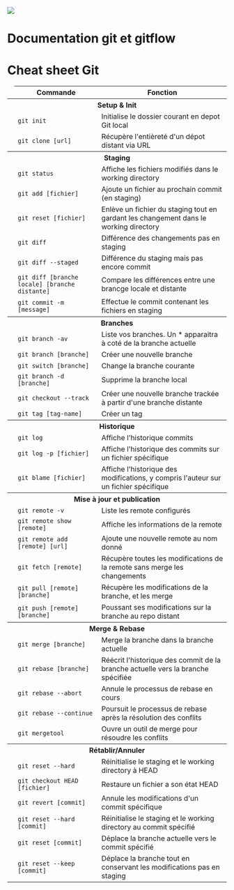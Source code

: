 <p style="align:center"><img src="https://git-scm.com/images/logos/1color-lightbg@2x.png"/><p>

# Documentation git et gitflow

# Cheat sheet Git

<table>
    <thead>
        <tr>
            <td></td>
            <th>Commande</th>
            <th>Fonction</th>
        </tr>   
    </thead>
    <tbody>
        <tr>
            <th colspan="3">Setup & Init</th>
        </tr>
        <tr>
            <td></td>
            <td><code>git init</code></td>
            <td>Initialise le dossier courant en depot Git local</td>
        </tr>
         <tr>
            <td></td>
            <td><code>git clone [url]</code></td>
            <td>Récupère l'entièreté d'un dépot distant via URL</td>
        </tr>
        <tr>
        <tr>
            <th colspan="3">Staging</th>
        </tr>
            <td></td>
            <td><code>git status</code></td>
            <td>Affiche les fichiers modifiés dans le working directory</td>
        </tr>
        <tr>
            <td></td>
            <td><code>git add [fichier]</code></td>
            <td>Ajoute un fichier au prochain commit (en staging)</td>
        </tr>
        <tr>
            <td></td>
            <td><code>git reset [fichier]</code></td>
            <td>Enlève un fichier du staging tout en gardant les changement dans le working directory</td>
        </tr>
         <tr>
            <td></td>
            <td><code>git diff</code></td>
            <td>Différence des changements pas en staging</td>
        </tr>
        <tr>
            <td></td>
            <td><code>git diff --staged</code></td>
            <td>Différence du staging mais pas encore commit</td>
        </tr>
        <tr>
            <td></td>
            <td><code>git diff [branche locale] [branche distante]</code></td>
            <td>Compare les différences entre une brancge locale et distante</td>
        </tr>
        <tr>
            <td></td>
            <td><code>git commit -m [message]</code></td>
            <td>Effectue le commit contenant les fichiers en staging</td>
        </tr>
        <tr>
            <th colspan="3">Branches</th>
        </tr>
        <tr>
            <td></td>
            <td><code>git branch -av</code></td>
            <td>Liste vos branches. Un * apparaitra à coté de la branche actuelle</td>
        </tr>
        <tr>
            <td></td>
            <td><code>git branch [branche]</code></td>
            <td>Créer une nouvelle branche</td>
        </tr>
        <tr>
            <td></td>
            <td><code>git switch [branche]</code></td>
            <td>Change la branche courante</td>
        </tr>
        <tr>
            <td></td>
            <td><code>git branch -d [branche]</code></td>
            <td>Supprime la branche local</td>
        </tr>
        <tr>
            <td></td>
            <td><code>git checkout --track</code></td>
            <td>Créer une nouvelle branche trackée à partir d'une branche distante</td>
            <tr>
                <td></td>
                <td><code>git tag [tag-name]</code></td>
                <td>Créer un tag </td>
            </tr>
        </tr>
        <tr>
            <th colspan="3">Historique</th> 
        </tr>
        <tr>
            <td></td>
            <td><code>git log</code></td>
            <td>Affiche l'historique commits</td>
        </tr>
        <tr>
            <td></td>
            <td><code>git log -p [fichier]</code></td>
            <td>Affiche l'historique des commits sur un fichier spécifique</td>
        </tr>
        <tr>
            <td></td>
            <td><code>git blame [fichier]</code></td>
            <td>Affiche l'historique des modifications, y compris l'auteur sur un fichier spécifique</td>
        </tr>
        <tr>
            <th colspan="3">Mise à jour et publication</th>
        </tr>
        <tr>
            <td></td>
            <td><code>git remote -v</code></td>
            <td>Liste les remote configurés</td>
        </tr>
        <tr>
            <td></td>
            <td><code>git remote show [remote]</code></td>
            <td>Affiche les informations de la remote</td>
        </tr>
        <tr>
            <td></td>
            <td><code>git remote add [remote] [url]</code></td>
            <td>Ajoute une nouvelle remote au nom donné</td>
        </tr>
        <tr>
            <td></td>
            <td><code>git fetch [remote]</code></td>
            <td>Récupère toutes les modifications de la remote sans merge les changements</td>
        </tr>
        <tr>
            <td></td>
            <td><code>git pull [remote] [branche]</code></td>
            <td>Récupère les modifications de la branche, et les merge</td>
        </tr>
        <tr>
            <td></td>
            <td><code>git push [remote] [branche]</code></td>
            <td>Poussant ses modifications sur la branche au repo distant</td>
        </tr>
        <tr>
            <th colspan="3">Merge & Rebase</th>
        </tr>
        <tr>
            <td></td>
            <td><code>git merge [branche]</code></td>
            <td>Merge la branche dans la branche actuelle</td>
        </tr>
        <tr>
            <td></td>
            <td><code>git rebase [branche]</code></td>
            <td>Réécrit l'historique des commit de la branche actuelle vers la branche spécifiée</td>
        </tr>
        <tr>
            <td></td>
            <td><code>git rebase --abort</code></td>
            <td>Annule le processus de rebase en cours</td>
        </tr>
        <tr>
            <td></td>
            <td><code>git rebase --continue</code></td>
            <td>Poursuit le processus de rebase après la résolution des conflits</td>
        </tr>
        <tr>
            <td></td>
            <td><code>git mergetool</code></td>
            <td>Ouvre un outil de merge pour résoudre les conflits</td>
        </tr>
        <tr>
            <th colspan="3">Rétablir/Annuler</th>
        </tr>
        <tr>
            <td></td>
            <td><code>git reset --hard</code></td>
            <td>Réinitialise le staging et le working directory à HEAD</td>
        </tr>
        <tr>
            <td></td>
            <td><code>git checkout HEAD [fichier]</code></td>
            <td>Restaure un fichier a son état HEAD</td>
        </tr>
        <tr>
            <td></td>
            <td><code>git revert [commit]</code></td>
            <td>Annule les modifications d'un commit spécifique</td>
        </tr>
        <tr>
            <td></td>
            <td><code>git reset --hard [commit]</code></td>
            <td>Réinitialise le staging et le working directory au commit spécifié</td>
        </tr>
        <tr>
            <td></td>
            <td><code>git reset [commit]</code></td>
            <td>Déplace la branche actuelle vers le commit spécifié</td>
        </tr>
        <tr>
            <td></td>
            <td><code>git reset --keep [commit]</code></td>
            <td>Déplace la branche tout en conservant les modifications pas en staging</td>
        </tr>
    </tbody>

</table>
